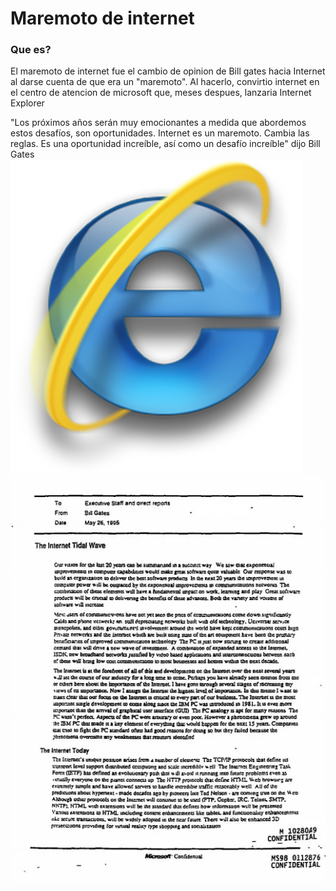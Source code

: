 # Maremoto de internet

### Que es?

El maremoto de internet fue el cambio de opinion de Bill gates hacia Internet al darse cuenta de que era un "maremoto". Al hacerlo, convirtio internet en el centro de atencion de microsoft que, meses despues, lanzaria Internet Explorer

"Los próximos años serán muy emocionantes a medida que abordemos estos desafíos, son oportunidades. Internet es un maremoto. Cambia las reglas. Es una oportunidad increíble, así como un desafío increíble" dijo Bill Gates
![Internetexplorer][Iexplorer]
![Memorandum maremoto][memorandum]


[Iexplorer]: <https://github.com/DaRocha12/SMX2-M8UF1A1-HistoriaWeb-1995-Maremoto-Internet-Victor-Da-Rocha/blob/main/Internet-Explorer-PNG.png>

[memorandum]: https://github.com/DaRocha12/SMX2-M8UF1A1-HistoriaWeb-1995-Maremoto-Internet-Victor-Da-Rocha/blob/main/5963219309_5901fd0cfd_o.jpg